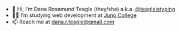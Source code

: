 - 👋 Hi, I’m Dana Rosamund Teagle (they/she) a.k.a. <a href="http://twitter.com/teagleistyping" target="_blank">@teagleistyping</a>
- 👩‍💻 I’m studying web development at <a href="http://junocollege.com" target="_blank">Juno College</a>
- 📫 Reach me at <a href="mailto:dana.r.teagle@gmail.com">dana.r.teagle@gmail.com</a>

<!---
torontopubliclibra/torontopubliclibra is a ✨ special ✨ repository because its `README.md` (this file) appears on your GitHub profile.
You can click the Preview link to take a look at your changes.
--->
